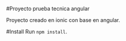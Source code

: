 #Proyecto prueba tecnica angular

Proyecto creado en ionic con base en angular.

#Install
Run `npm install`.
